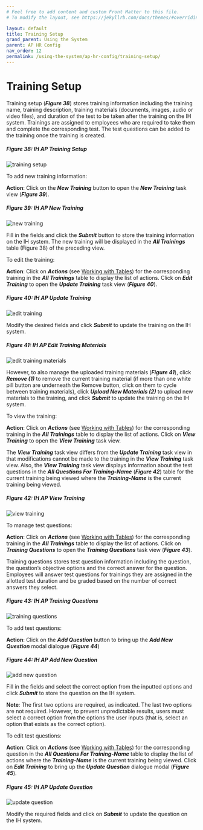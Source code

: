 ```yaml
---
# Feel free to add content and custom Front Matter to this file.
# To modify the layout, see https://jekyllrb.com/docs/themes/#overriding-theme-defaults

layout: default
title: Training Setup
grand_parent: Using the System
parent: AP HR Config
nav_order: 12
permalink: /using-the-system/ap-hr-config/training-setup/
---
```


# Training Setup

Training setup (***Figure 38***) stores training information including the training name, training description, training materials (documents, images, audio or video files), and duration of the test to be taken after the training on the IH system. Trainings are assigned to employees who are required to take them and complete the corresponding test. The test questions can be added to the training once the training is created.

##### Figure 38: IH AP Training Setup
![training setup](training-setup.PNG)

To add new training information:  

**Action**: Click on the ***New Training*** button to open the ***New Training*** task view (***Figure 39***).  

##### Figure 39: IH AP New Training
![new training](new-training.PNG)  

Fill in the fields and click the ***Submit*** button to store the training information on the IH system. The new training will be displayed in the ***All Trainings*** table (Figure 38) of the preceding view.  

To edit the training:  

**Action**: Click on ***Actions*** (see [Working with Tables](/getting-started/system-organization-navigation/working-with-tables/)) for the corresponding training in the ***All Trainings*** table to display the list of actions. Click on ***Edit Training*** to open the ***Update Training*** task view (***Figure 40***).  

##### Figure 40: IH AP Update Training
![edit training](edit-training.PNG)  

Modify the desired fields and click ***Submit*** to update the training on the IH system.  

##### Figure 41: IH AP Edit Training Materials
![edit training materials](edit-training-materials.PNG)  

However, to also manage the uploaded training materials (***Figure 41***), click ***Remove (1)*** to remove the current training material (if more than one white pill button are underneath the Remove button, click on them to cycle between training materials), click ***Upload New Materials (2)*** to upload new materials to the training, and click ***Submit*** to update the training on the IH system.  

To view the training:  

**Action**: Click on ***Actions*** (see [Working with Tables](/getting-started/system-organization-navigation/working-with-tables/)) for the corresponding training in the ***All Trainings*** table to display the list of actions. Click on ***View Training*** to open the ***View Training*** task view.  

The ***View Training*** task view differs from the ***Update Training*** task view in that modifications cannot be made to the training in the ***View Training*** task view. Also, the ***View Training*** task view displays information about the test questions in the ***All Questions For Training-Name*** (***Figure 42***) table for the current training being viewed where the ***Training-Name*** is the current training being viewed.

##### Figure 42: IH AP View Training
![view training](view-training.PNG)  

To manage test questions:  

**Action**: Click on ***Actions*** (see [Working with Tables](/getting-started/system-organization-navigation/working-with-tables/)) for the corresponding training in the ***All Trainings*** table to display the list of actions. Click on ***Training Questions*** to open the ***Training Questions*** task view (***Figure 43***).  

Training questions stores test question information including the question, the question’s objective options and the correct answer for the question. Employees will answer test questions for trainings they are assigned in the allotted test duration and be graded based on the number of correct answers they select.  

##### Figure 43: IH AP Training Questions
![training questions](training-questions.PNG)

To add test questions:  

**Action**: Click on the ***Add Question*** button to bring up the ***Add New Question*** modal dialogue (***Figure 44***)

##### Figure 44: IH AP Add New Question
![add new question](add-new-question.PNG)  

Fill in the fields and select the correct option from the inputted options and click ***Submit*** to store the question on the IH system.  

**Note**: The first two options are required, as indicated. The last two options are not required. However, to prevent unpredictable results, users must select a correct option from the options the user inputs (that is, select an option that exists as the correct option).  

To edit test questions:  

**Action**: Click on ***Actions*** (see [Working with Tables](/getting-started/system-organization-navigation/working-with-tables/)) for the corresponding question in the ***All Questions For Training-Name*** table to display the list of actions where the ***Training-Name*** is the current training being viewed. Click on ***Edit Training*** to bring up the ***Update Question*** dialogue modal (***Figure 45***).

##### Figure 45: IH AP Update Question
![update question](update-question.PNG)  

Modify the required fields and click on ***Submit*** to update the question on the IH system.